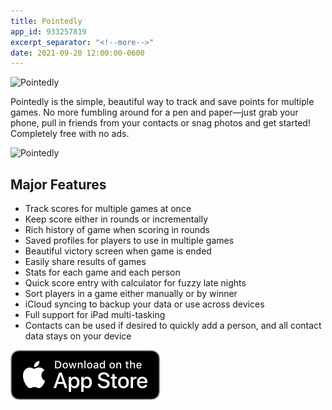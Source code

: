 ```yaml
---
title: Pointedly
app_id: 933257819
excerpt_separator: "<!--more-->"
date: 2021-09-20 12:00:00-0600
---
```


![Pointedly](https://media.bsn.design/data/pointedly/icon.png)

Pointedly is the simple, beautiful way to track and save points for multiple games. No more fumbling around for a pen and paper—just grab your phone, pull in friends from your contacts or snag photos and get started! Completely free with no ads.

<!--more-->

![Pointedly](https://media.bsn.design/images/pointedly/PointedlyBanner-min.jpeg)

## Major Features

- Track scores for multiple games at once
- Keep score either in rounds or incrementally
- Rich history of game when scoring in rounds
- Saved profiles for players to use in multiple games
- Beautiful victory screen when game is ended
- Easily share results of games
- Stats for each game and each person
- Quick score entry with calculator for fuzzy late nights
- Sort players in a game either manually or by winner
- iCloud syncing to backup your data or use across devices
- Full support for iPad multi-tasking
- Contacts can be used if desired to quickly add a person, and all contact data stays on your device

[![Download](https://raw.githubusercontent.com/benjaminsnorris/media.bsn.design/gh-pages/images/app-store-badge.svg)](https://itunes.apple.com/app/apple-store/id933257819?pt=2131643&ct=BSNDesignWebsite&mt=8)